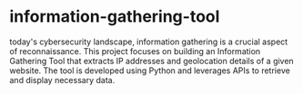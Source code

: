 # information-gathering-tool
 today's cybersecurity landscape, information gathering is a crucial aspect of reconnaissance. This project focuses on building an Information Gathering Tool that extracts IP addresses and geolocation details of a given website. The tool is developed using Python and leverages APIs to retrieve and display necessary data.
